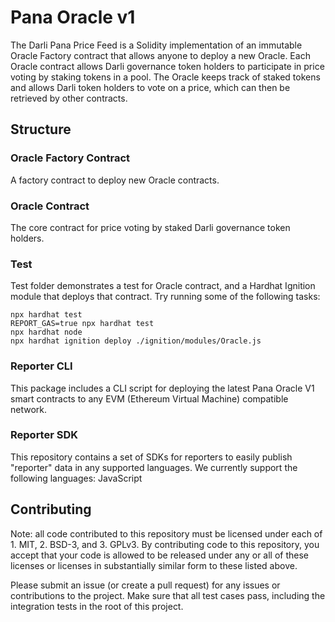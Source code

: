 # Pana Oracle v1
The Darli Pana Price Feed is a Solidity implementation of an immutable Oracle Factory contract that allows anyone to deploy a new Oracle. Each Oracle contract allows Darli governance token holders to participate in price voting by staking tokens in a pool. The Oracle keeps track of staked tokens and allows Darli token holders to vote on a price, which can then be retrieved by other contracts.

## Structure
### Oracle Factory Contract
A factory contract to deploy new Oracle contracts.

### Oracle Contract
The core contract for price voting by staked Darli governance token holders.

### Test
Test folder demonstrates a test for Oracle contract, and a Hardhat Ignition module that deploys that contract.
Try running some of the following tasks:

```shell
npx hardhat test
REPORT_GAS=true npx hardhat test
npx hardhat node
npx hardhat ignition deploy ./ignition/modules/Oracle.js
```

### Reporter CLI
This package includes a CLI script for deploying the latest Pana Oracle V1 smart contracts to any EVM (Ethereum Virtual Machine) compatible network.

### Reporter SDK
This repository contains a set of SDKs for reporters to easily publish "reporter" data in any supported languages. We currently support the following languages:
JavaScript

## Contributing
Note: all code contributed to this repository must be licensed under each of 1. MIT, 2. BSD-3, and 3. GPLv3. By contributing code to this repository, you accept that your code is allowed to be released under any or all of these licenses or licenses in substantially similar form to these listed above.

Please submit an issue (or create a pull request) for any issues or contributions to the project. Make sure that all test cases pass, including the integration tests in the root of this project.
